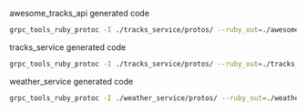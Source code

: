 awesome_tracks_api generated code

```sh
grpc_tools_ruby_protoc -I ./tracks_service/protos/ --ruby_out=./awesome_tracks_api/lib/awesome_tracks_api/repositories/ --grpc_out=./awesome_tracks_api/lib/awesome_tracks_api/repositories/ ./tracks_service/protos/tracks_service.proto
```

tracks_service generated code

```sh
grpc_tools_ruby_protoc -I ./tracks_service/protos/ --ruby_out=./tracks_service/bin/ --grpc_out=./tracks_service/bin/ ./tracks_service/protos/tracks_service.proto
```

weather_service generated code

```sh
grpc_tools_ruby_protoc -I ./weather_service/protos/ --ruby_out=./weather_service/bin/ --grpc_out=./weather_service/bin/ ./weather_service/protos/weather_service.proto
```
